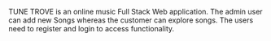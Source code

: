 TUNE TROVE is an online music Full Stack Web application. The admin user can add new Songs whereas the customer can explore songs. The users need to register and login to access functionality. 

